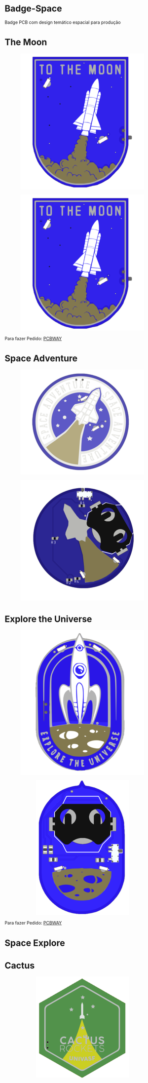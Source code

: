 # Badge-Space
Badge PCB com design temático espacial para produção

# The Moon
<p align="center"><img src="Imagens/themoon.png" width="400px" /></p>
<p align="center"><img src="Imagens/themoon.png" width="400px" /></p>

Para fazer Pedido: 
[PCBWAY](https://www.pcbway.com/project/shareproject/Badge_the_to_moon_d5750103.html)

# Space Adventure
<p align="center"><img src="Imagens/spaceadventuref.png" width="400px" /></p>
<p align="center"><img src="Imagens/spaceadventuret.png" width="400px" /></p>

# Explore the Universe
<p align="center"><img src="Imagens/exploref.png" width="400px" /></p>
<p align="center"><img src="Imagens/exploret.png" width="300px" /></p>

Para fazer Pedido: 
[PCBWAY](https://www.pcbway.com/project/shareproject/Badge_the_to_moon_d5750103.html)

# Space Explore

# Cactus
<p align="center"><img src="Imagens/cactus.png" width="300px" /></p>

